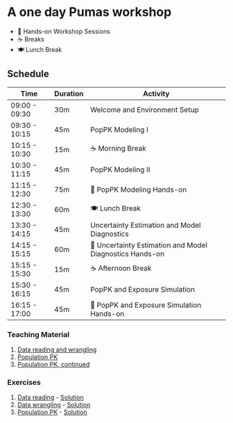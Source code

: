 # A one day Pumas workshop

- 🔨 Hands-on Workshop Sessions
- ☕ Breaks
- 🍽️ Lunch Break

## Schedule

| Time          | Duration | Activity                                                 |
|---------------|----------|----------------------------------------------------------|
| 09:00 - 09:30 | 30m      | Welcome and Environment Setup                            |
| 09:30 - 10:15 | 45m      | PopPK Modeling I                                         |
| 10:15 - 10:30 | 15m      | ☕ Morning Break                                          |
| 10:30 - 11:15 | 45m      | PopPK Modeling II                                        |
| 11:15 - 12:30 | 75m      | 🔨 PopPK Modeling Hands-on                               |
| 12:30 - 13:30 | 60m      | 🍽️ Lunch Break                                           |
| 13:30 - 14:15 | 45m      | Uncertainty Estimation and Model Diagnostics             |
| 14:15 - 15:15 | 60m      | 🔨 Uncertainty Estimation and Model Diagnostics Hands-on |
| 15:15 - 15:30 | 15m      | ☕ Afternoon Break                                        |
| 15:30 - 16:15 | 45m      | PopPK and Exposure Simulation                            |
| 16:15 - 17:00 | 45m      | 🔨 PopPK and Exposure Simulation Hands-on                |


### Teaching Material

1. [Data reading and wrangling](./TeachingMaterial/data_read_wrangle)
2. [Population PK](./TeachingMaterial/population_pk)
3. [Population PK, continued](./TeachingMaterial/population_pk_continued)

### Exercises

1. [Data reading](./Exercises/05-data_reading_exercise.jl) - [Solution](./Solutions/05-data_reading_exercise.jl)
2. [Data wrangling](./Exercises/06_data_wrangling_exercise.jl) - [Solution](./Solutions/06_data_wrangling_exercise.jl)
3. [Population PK](./Exercises/07-pk_model_exercise.jl) - [Solution](./Solutions/07-pk_model_exercise.jl)
